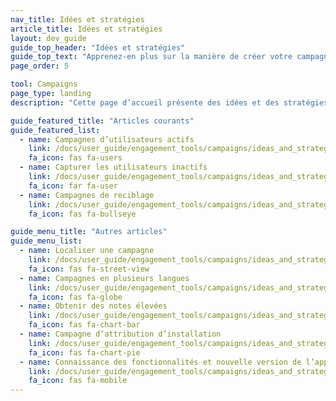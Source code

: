 ```yaml
---
nav_title: Idées et stratégies
article_title: Idées et stratégies
layout: dev_guide
guide_top_header: "Idées et stratégies"
guide_top_text: "Apprenez-en plus sur la manière de créer votre campagne idéale avec ces exemples d’utilisation et d’autres idées."
page_order: 5

tool: Campaigns
page_type: landing
description: "Cette page d’accueil présente des idées et des stratégies de campagne. Ici, vous trouverez des articles sur des sujets tels que la localisation, les options multilingues et le reciblage."

guide_featured_title: "Articles courants"
guide_featured_list:
  - name: Campagnes d’utilisateurs actifs
    link: /docs/user_guide/engagement_tools/campaigns/ideas_and_strategies/active_user_campaigns/
    fa_icon: fas fa-users
  - name: Capturer les utilisateurs inactifs
    link: /docs/user_guide/engagement_tools/campaigns/ideas_and_strategies/capturing_lapsing_users/
    fa_icon: far fa-user
  - name: Campagnes de reciblage
    link: /docs/user_guide/engagement_tools/campaigns/ideas_and_strategies/retargeting_campaigns/
    fa_icon: fas fa-bullseye

guide_menu_title: "Autres articles"
guide_menu_list:
  - name: Localiser une campagne
    link: /docs/user_guide/engagement_tools/campaigns/ideas_and_strategies/localizing_a_campaign/
    fa_icon: fas fa-street-view
  - name: Campagnes en plusieurs langues
    link: /docs/user_guide/engagement_tools/campaigns/ideas_and_strategies/campaigns_in_multiple_languages/
    fa_icon: fas fa-globe
  - name: Obtenir des notes élevées
    link: /docs/user_guide/engagement_tools/campaigns/ideas_and_strategies/getting_high_ratings/
    fa_icon: fas fa-chart-bar
  - name: Campagne d’attribution d’installation
    link: /docs/user_guide/engagement_tools/campaigns/ideas_and_strategies/install_attribution/
    fa_icon: fas fa-chart-pie
  - name: Connaissance des fonctionnalités et nouvelle version de l’application
    link: /docs/user_guide/engagement_tools/campaigns/ideas_and_strategies/new_features/
    fa_icon: fas fa-mobile
---
```

